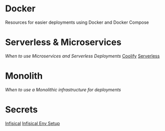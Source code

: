 # Docker
Resources for easier deployments using Docker and Docker Compose

# Serverless & Microservices
*When to use Microservices and Serverless Deployments*
[Coolify](https://coolify.io/)
[Serverless](https://www.serverless.com/)

# Monolith
*When to use a Monolithic infrastructure for deployments*

# Secrets
[Infisical](https://github.com/Infisical/infisical)
[Infisical Env Setup](https://dev.to/taipy/21-tools-to-take-your-dev-skills-to-the-moon-53mf?ref=dailydev)
